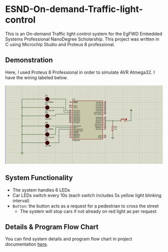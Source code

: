 # ESND-On-demand-Traffic-light-control
This is an On-demand Traffic light control system for the EgFWD Embedded Systems Professional NanoDegree Scholarship. This project was written in C using Microchip Studio and Proteus 8 professional.

## Demonstration

Here, I used Proteus 8 Professional in order to simulate AVR Atmega32. I have the wiring labeled below. <br></br>
![image](https://github.com/John-Salama/ESND---On-demand-Traffic-light-control/blob/022e93f1468796875167da28661c73580ea3be16/proutes.png)

## System Functionality
- The system handles 6 LEDs
- Car LEDs switch every 10s (each switch includes 5s yellow light blinking interval)
- `Button`: the button acts as a request for a pedestrian to cross the street
  * The system will stop cars if not already on red light as per request

## Details & Program Flow Chart
You can find system details and program flow chart in project documentation [here](https://github.com/John-Salama/ESND---On-demand-Traffic-light-control/blob/022e93f1468796875167da28661c73580ea3be16/Project%20Documentation.pdf).
